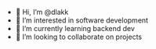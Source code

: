 - 👋 Hi, I’m @dlakk
- 👀 I’m interested in software development
- 🌱 I’m currently learning backend dev
- 💞️ I’m looking to collaborate on projects
  

<!---
dlakk/dlakk is a ✨ special ✨ repository because its `README.md` (this file) appears on your GitHub profile.
You can click the Preview link to take a look at your changes.
--->
